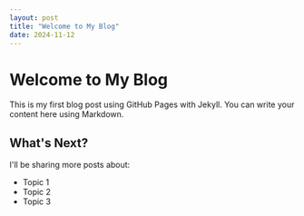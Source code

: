 ```yaml
---
layout: post
title: "Welcome to My Blog"
date: 2024-11-12
---
```


# Welcome to My Blog

This is my first blog post using GitHub Pages with Jekyll. 
You can write your content here using Markdown.

## What's Next?

I'll be sharing more posts about:
- Topic 1
- Topic 2
- Topic 3